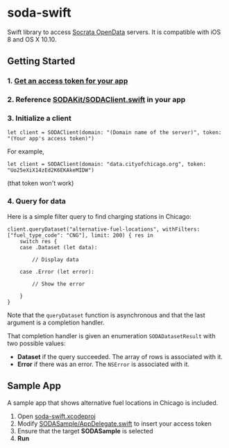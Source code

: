 # soda-swift

Swift library to access [Socrata OpenData](https://opendata.socrata.com) servers. It is compatible with iOS 8 and OS X 10.10.


## Getting Started

### 1. [Get an access token for your app](http://dev.socrata.com/register)

### 2. Reference [SODAKit/SODAClient.swift](./SODAKit/SODAClient.swift) in your app

### 3. Initialize a client

	let client = SODAClient(domain: "(Domain name of the server)", token: "(Your app's access token)")

For example,

	let client = SODAClient(domain: "data.cityofchicago.org", token: "Uo25eXiX14zEd2K6EKAkeMIDW")

(that token won't work)

### 4. Query for data

Here is a simple filter query to find charging stations in Chicago:

    client.queryDataset("alternative-fuel-locations", withFilters: ["fuel_type_code": "CNG"], limit: 200) { res in
        switch res {
        case .Dataset (let data):

            // Display data

        case .Error (let error):

        	// Show the error

        }
    }

Note that the `queryDataset` function is asynchronous and that the last argument is a completion handler.

That completion handler is given an enumeration `SODADatasetResult` with two possible values:

* **Dataset** if the query succeeded. The array of rows is associated with it.
* **Error** if there was an error. The `NSError` is associated with it.


## Sample App

A sample app that shows alternative fuel locations in Chicago is included.

1. Open [soda-swift.xcodeproj](./soda-swift.xcodeproj)
2. Modify [SODASample/AppDelegate.swift](./SODASample/AppDelegate.swift) to insert your access token
3. Ensure that the target **SODASample** is selected
4. **Run**

